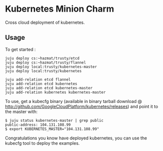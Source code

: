Kubernetes Minion Charm
=======================

Cross cloud deployment of kubernetes.


Usage
-----

To get started :


    juju deploy cs:~hazmat/trusty/etcd
    juju deploy cs:~hazmat/trusty/flannel
    juju deploy local:trusty/kubernetes-master
    juju deploy local:trusty/kubernetes

    juju add-relation etcd flannel
    juju add-relation etcd kubernetes
    juju add-relation etcd kubernetes-master
    juju add-relation kubernetes kubernetes-master

To use, get a kubecfg binary (available in binary tarball download @
http://github.com/GoogleCloudPlatform/kubernetes/releases) and point it
to the master with:

    $ juju status kubernetes-master | grep public
    public-address: 104.131.108.99
    $ export KUBERNETES_MASTER="104.131.108.99"


Congratulations you know have deployed kubernetes, you can use the
kubecfg tool to deploy the examples.

